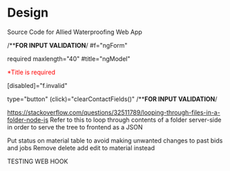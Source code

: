 # Design
Source Code for Allied Waterproofing Web App

/**********************FOR INPUT VALIDATION********************/
#f="ngForm"

required maxlength="40" #title="ngModel"

<div *ngIf="title.invalid" style="color:#ff0000">
              <div *ngIf="title.errors.required">
                *Title is required
              </div>
            </div>

[disabled]="f.invalid"

type="button" (click)="clearContactFields()"
/**********************FOR INPUT VALIDATION********************/


https://stackoverflow.com/questions/32511789/looping-through-files-in-a-folder-node-js
Refer to this to loop through contents of a folder server-side in order to serve the tree to frontend as a JSON

Put status on material table to avoid making unwanted changes to past bids and jobs
Remove delete add edit to material instead

TESTING WEB HOOK